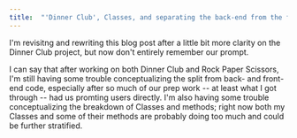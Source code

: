 ```yaml
---
title:  "'Dinner Club', Classes, and separating the back-end from the front"
---
```


I'm revisitng and rewriting this blog post after a little bit more clarity on the Dinner Club project, but now don't entirely remember our prompt.

I can say that after working on both Dinner Club and Rock Paper Scissors, I'm still having some trouble conceptualizing the split from back- and front-end code, especially after so much of our prep work -- at least what I got through -- had us promting users directly. I'm also having some trouble conceptualizing the breakdown of Classes and methods; right now both my Classes and some of their methods are probably doing too much and could be further stratified. 

